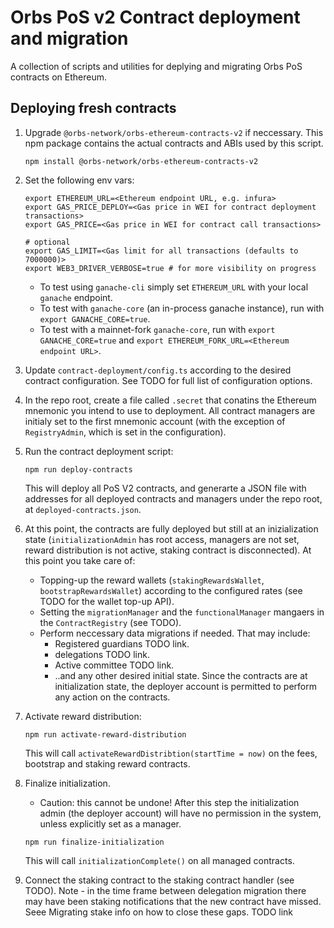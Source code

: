 # Orbs PoS v2 Contract deployment and migration

A collection of scripts and utilities for deplying and migrating Orbs PoS contracts on Ethereum. 

## Deploying fresh contracts
1. Upgrade `@orbs-network/orbs-ethereum-contracts-v2` if neccessary. This npm package contains the actual contracts and ABIs used by this script.
    ```
    npm install @orbs-network/orbs-ethereum-contracts-v2
    ```

1. Set the following env vars:

    ```
    export ETHEREUM_URL=<Ethereum endpoint URL, e.g. infura>
    export GAS_PRICE_DEPLOY=<Gas price in WEI for contract deployment transactions>
    export GAS_PRICE=<Gas price in WEI for contract call transactions>
    
    # optional
    export GAS_LIMIT=<Gas limit for all transactions (defaults to 7000000)>
    export WEB3_DRIVER_VERBOSE=true # for more visibility on progress 
    ```
    
    - To test using `ganache-cli` simply set `ETHEREUM_URL` with your local `ganache` endpoint. 
    - To test with `ganache-core` (an in-process ganache instance), run with `export GANACHE_CORE=true`. 
    - To test with a mainnet-fork `ganache-core`, run with `export GANACHE_CORE=true` and `export ETHEREUM_FORK_URL=<Ethereum endpoint URL>`.

2. Update `contract-deployment/config.ts` according to the desired contract configuration. See TODO for full list of configuration options.

3. In the repo root, create a file called `.secret` that conatins the Ethereum mnemonic you intend to use to deployment. All contract managers are initialy set to the first mnemonic account (with the exception of `RegistryAdmin`, which is set in the configuration).
 
3. Run the contract deployment script:

    `npm run deploy-contracts`

    This will deploy all PoS V2 contracts, and generarte a JSON file with addresses for all deployed contracts and managers under the repo root, at `deployed-contracts.json`.

5. At this point, the contracts are fully deployed but still at an inizialization state (`initializationAdmin` has root access, managers are not set, reward distribution is not active, staking contract is disconnected). At this point you take care of:
    - Topping-up the reward wallets (`stakingRewardsWallet`, `bootstrapRewardsWallet`) according to the configured rates (see TODO for the wallet top-up API).
    - Setting the `migrationManager` and the `functionalManager` mangaers in the `ContractRegistry` (see TODO).
    - Perform neccessary data migrations if needed. That may include:
        - Registered guardians TODO link.
        - delegations TODO link.
        - Active committee TODO link. 
        - ..and any other desired initial state.
    Since the contracts are at initialization state, the deployer account is permitted to perform any action on the contracts.

6. Activate reward distribution:

    `npm run activate-reward-distribution`
    
    This will call `activateRewardDistribtion(startTime = now)` on the fees, bootstrap and staking reward contracts.

7. Finalize initialization.
    * Caution: this cannot be undone! After this step the initialization admin (the deployer account) will have no permission in the system, unless explicitly set as a manager.

    `npm run finalize-initialization`
    
    This will call `initializationComplete()` on all managed contracts.

8. Connect the staking contract to the staking contract handler (see TODO).
   Note - in the time frame between delegation migration there may have been staking notifications that the new contract have missed. Seee Migrating stake info on how to close these gaps. TODO link
